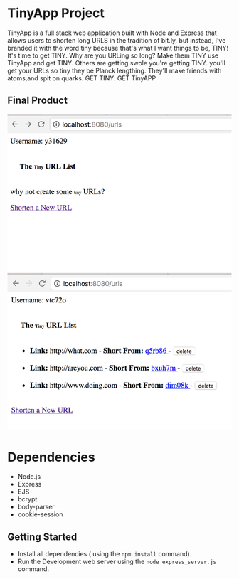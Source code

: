 # TinyApp Project

TinyApp is a full stack web application built with Node and Express that allows users to shorten long URLS in the tradition of bit.ly, but instead, I've branded it with the word tiny because that's what I want things to be,
TINY!
It's time to get TINY. 
Why are you URLing so long? Make them TINY 
use TinyApp and get TINY.
Others are getting swole you're getting TINY. 
you'll get your URLs so tiny they be Planck lengthing.
They'll make friends with atoms,and spit on quarks.
GET TINY. 
GET TinyAPP

## Final Product

!["Logged in? Why not create some Tiny URLs"](https://github.com/lukesiem/tinyApp/blob/master/screenshots/tinyapp1.jpg?raw=true)
!["What are you doing get TINY "](https://github.com/lukesiem/tinyApp/blob/master/screenshots/tinyapp3.jpg?raw=true)


# Dependencies 

- Node.js
- Express
- EJS
- bcrypt
- body-parser
- cookie-session

## Getting Started

- Install all dependencies ( using the `npm install` command).
- Run the Development web server using the `node express_server.js` command.
